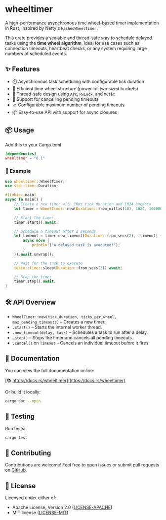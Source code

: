 # wheeltimer

A high-performance asynchronous time wheel-based timer implementation in Rust, inspired by Netty's `HashedWheelTimer`.

This crate provides a scalable and thread-safe way to schedule delayed tasks using the **time wheel algorithm**, ideal for use cases such as connection timeouts, heartbeat checks, or any system requiring large numbers of scheduled events.

## ✨ Features

- ⏱️ Asynchronous task scheduling with configurable tick duration
- 🧮 Efficient time wheel structure (power-of-two sized buckets)
- 🧵 Thread-safe design using `Arc`, `RwLock`, and `Mutex`
- 🚫 Support for cancelling pending timeouts
- 📈 Configurable maximum number of pending timeouts
- 📦 Easy-to-use API with support for async closures

## 📦 Usage

Add this to your Cargo.toml

```toml
[dependencies]
wheeltimer = "0.1"
```


### 🔧 Example

```rust
use wheeltimer::WheelTimer;
use std::time::Duration;

#[tokio::main]
async fn main() {
    // Create a new timer with 10ms tick duration and 1024 buckets
    let timer = WheelTimer::new(Duration::from_millis(10), 1024, 100000).unwrap();

    // Start the timer
    timer.start().await;

    // Schedule a timeout after 2 seconds
    let timeout = timer.new_timeout(Duration::from_secs(2), |timeout| {
        async move {
            println!("A delayed task is executed!");
        }
    }).await.unwrap();

    // Wait for the task to execute
    tokio::time::sleep(Duration::from_secs(3)).await;

    // Stop the timer
    timer.stop().await;
}
```


## 🛠️ API Overview

- `WheelTimer::new(tick_duration, ticks_per_wheel, max_pending_timeouts)` – Creates a new timer.
- `.start()` – Starts the internal worker thread.
- `.new_timeout(delay, task)` – Schedules a task to run after a delay.
- `.stop()` – Stops the timer and cancels all pending timeouts.
- `.cancel()` on `Timeout` – Cancels an individual timeout before it fires.

## 📁 Documentation

You can view the full documentation online:

[📚 https://docs.rs/wheeltimer](https://docs.rs/wheeltimer)

Or build it locally:

```bash
cargo doc --open
```


## 🧪 Testing

Run tests:

```bash
cargo test
```


## 🤝 Contributing

Contributions are welcome! Feel free to open issues or submit pull requests on [GitHub](https://github.com/yourname/wheeltimer).

## 📄 License

Licensed under either of:
- Apache License, Version 2.0 ([LICENSE-APACHE](LICENSE-APACHE))
- MIT license ([LICENSE-MIT](LICENSE-MIT))